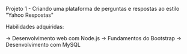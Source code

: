 Projeto 1 - Criando uma plataforma de perguntas e respostas ao estilo 
"Yahoo Respostas"

Habilidades adquiridas: 

-> Desenvolvimento web com Node.js
-> Fundamentos do Bootstrap
-> Desenvolvimento com MySQL


